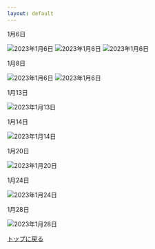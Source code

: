 ```yaml
---
layout: default
---
```


1月6日

![2023年1月6日](./assets/images/230105_00001.png)
![2023年1月6日](./assets/images/230105_00002.png)
![2023年1月6日](./assets/images/230105_00004.png)

1月8日

![2023年1月6日](./assets/images/230108_00001.png)
![2023年1月6日](./assets/images/230108_00002.png)

1月13日

![2023年1月13日](./assets/images/220106_00007.png)

1月14日

![2023年1月14日](./assets/images/220106_00017.gif)

1月20日

![2023年1月20日](./assets/images/230113_00040.png)

1月24日

![2023年1月24日](./assets/images/230122_00015_01.gif)

1月28日

![2023年1月28日](./assets/images/230124_00020.gif)

[トップに戻る](./)
